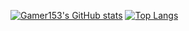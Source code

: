 [![Gamer153's GitHub stats](https://github-readme-stats.vercel.app/api?username=Gamer153&theme=dark)](https://github.com/anuraghazra/github-readme-stats) [![Top Langs](https://github-readme-stats.vercel.app/api/top-langs/?username=Gamer153&layout=compact&theme=dark)](https://github.com/Gamer153?tab=repositories)

